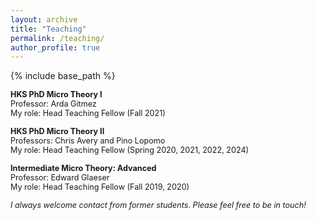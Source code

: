 ```yaml
---
layout: archive
title: "Teaching"
permalink: /teaching/
author_profile: true
---
```


{% include base_path %}

<span style ="font-size:.9em;">**HKS PhD Micro Theory I**</span>  
<span style ="font-size:.9em;">Professor: Arda Gitmez</span>  
<span style ="font-size:.9em;">My role: Head Teaching Fellow (Fall 2021)</span>  
  
<span style ="font-size:.9em;">**HKS PhD Micro Theory II**</span>  
<span style ="font-size:.9em;">Professors: Chris Avery and Pino Lopomo</span>       
<span style ="font-size:.9em;">My role: Head Teaching Fellow (Spring 2020, 2021, 2022, 2024)</span>    
  
<span style ="font-size:.9em;">**Intermediate Micro Theory: Advanced**</span>  
<span style ="font-size:.9em;">Professor: Edward Glaeser</span>  
<span style ="font-size:.9em;">My role: Head Teaching Fellow (Fall 2019, 2020)</span>  
  
<span style ="font-size:.9em;">*I always welcome contact from former students. Please feel free to be in touch!*</span>  
